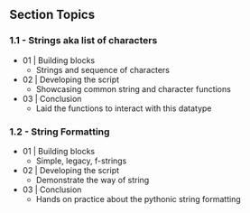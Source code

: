 ## Section Topics

### 1.1 - Strings aka list of characters

- 01 | Building blocks
    - Strings and sequence of characters
- 02 | Developing the script
    - Showcasing common string and character functions
- 03 | Conclusion
    - Laid the functions to interact with this datatype
    

### 1.2 - String Formatting

- 01 | Building blocks
    - Simple, legacy, f-strings
- 02 | Developing the script
    - Demonstrate the way of string
- 03 | Conclusion
    - Hands on practice about the pythonic string formatting